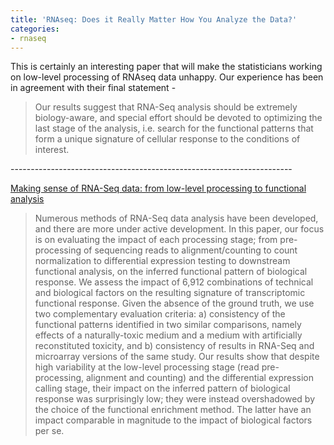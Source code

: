 ```yaml
---
title: 'RNAseq: Does it Really Matter How You Analyze the Data?'
categories:
- rnaseq
---
```

This is certainly an interesting paper that will make the statisticians
working on low-level processing of RNAseq data unhappy. Our experience has
been in agreement with their final statement -
<!--more-->

> Our results suggest that RNA-Seq analysis should be extremely biology-aware,
and special effort should be devoted to optimizing the last stage of the
analysis, i.e. search for the functional patterns that form a unique signature
of cellular response to the conditions of interest.

\----------------------------------------------------------------------

[Making sense of RNA-Seq data: from low-level processing to functional
analysis](http://biorxiv.org/content/early/2014/10/17/010488)

> Numerous methods of RNA-Seq data analysis have been developed, and there are
more under active development. In this paper, our focus is on evaluating the
impact of each processing stage; from pre-processing of sequencing reads to
alignment/counting to count normalization to differential expression testing
to downstream functional analysis, on the inferred functional pattern of
biological response. We assess the impact of 6,912 combinations of technical
and biological factors on the resulting signature of transcriptomic functional
response. Given the absence of the ground truth, we use two complementary
evaluation criteria: a) consistency of the functional patterns identified in
two similar comparisons, namely effects of a naturally-toxic medium and a
medium with artificially reconstituted toxicity, and b) consistency of results
in RNA-Seq and microarray versions of the same study. Our results show that
despite high variability at the low-level processing stage (read pre-
processing, alignment and counting) and the differential expression calling
stage, their impact on the inferred pattern of biological response was
surprisingly low; they were instead overshadowed by the choice of the
functional enrichment method. The latter have an impact comparable in
magnitude to the impact of biological factors per se.

